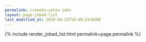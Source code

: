 ```yaml
---
permalink: /remote-sales-jobs
layout: page-jobad-list
last_modified_at: 2019-04-22T18:49:21+0200
---
```

{% include render_jobad_list.html permalink=page.permalink %}
